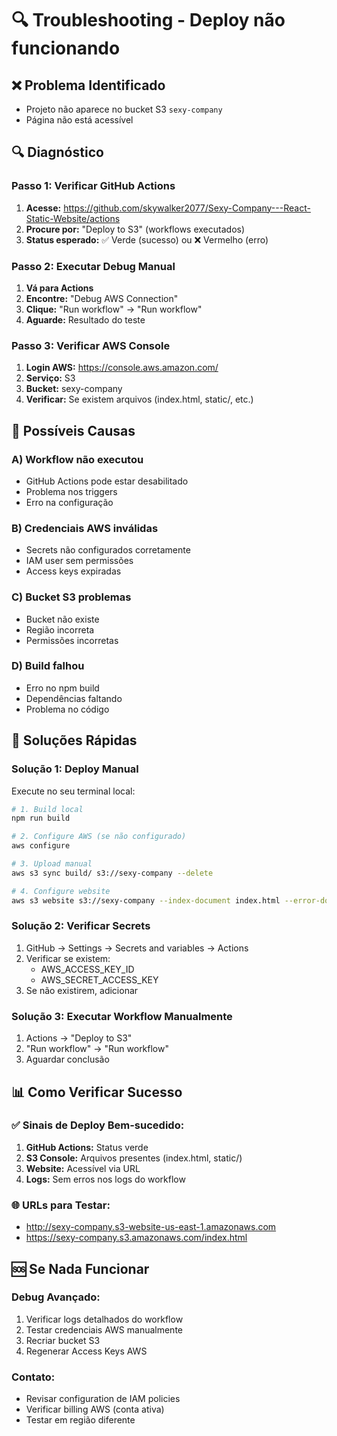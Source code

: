 # 🔍 Troubleshooting - Deploy não funcionando

## ❌ Problema Identificado
- Projeto não aparece no bucket S3 `sexy-company`
- Página não está acessível

## 🔍 Diagnóstico

### Passo 1: Verificar GitHub Actions
1. **Acesse:** https://github.com/skywalker2077/Sexy-Company---React-Static-Website/actions
2. **Procure por:** "Deploy to S3" (workflows executados)
3. **Status esperado:** ✅ Verde (sucesso) ou ❌ Vermelho (erro)

### Passo 2: Executar Debug Manual
1. **Vá para Actions**
2. **Encontre:** "Debug AWS Connection" 
3. **Clique:** "Run workflow" → "Run workflow"
4. **Aguarde:** Resultado do teste

### Passo 3: Verificar AWS Console
1. **Login AWS:** https://console.aws.amazon.com/
2. **Serviço:** S3
3. **Bucket:** sexy-company
4. **Verificar:** Se existem arquivos (index.html, static/, etc.)

## 🚨 Possíveis Causas

### A) Workflow não executou
- GitHub Actions pode estar desabilitado
- Problema nos triggers
- Erro na configuração

### B) Credenciais AWS inválidas
- Secrets não configurados corretamente
- IAM user sem permissões
- Access keys expiradas

### C) Bucket S3 problemas
- Bucket não existe
- Região incorreta
- Permissões incorretas

### D) Build falhou
- Erro no npm build
- Dependências faltando
- Problema no código

## 🔧 Soluções Rápidas

### Solução 1: Deploy Manual
Execute no seu terminal local:
```bash
# 1. Build local
npm run build

# 2. Configure AWS (se não configurado)
aws configure

# 3. Upload manual
aws s3 sync build/ s3://sexy-company --delete

# 4. Configure website
aws s3 website s3://sexy-company --index-document index.html --error-document index.html
```

### Solução 2: Verificar Secrets
1. GitHub → Settings → Secrets and variables → Actions
2. Verificar se existem:
   - AWS_ACCESS_KEY_ID
   - AWS_SECRET_ACCESS_KEY
3. Se não existirem, adicionar

### Solução 3: Executar Workflow Manualmente
1. Actions → "Deploy to S3"
2. "Run workflow" → "Run workflow"
3. Aguardar conclusão

## 📊 Como Verificar Sucesso

### ✅ Sinais de Deploy Bem-sucedido:
1. **GitHub Actions:** Status verde
2. **S3 Console:** Arquivos presentes (index.html, static/)
3. **Website:** Acessível via URL
4. **Logs:** Sem erros nos logs do workflow

### 🌐 URLs para Testar:
- http://sexy-company.s3-website-us-east-1.amazonaws.com
- https://sexy-company.s3.amazonaws.com/index.html

## 🆘 Se Nada Funcionar

### Debug Avançado:
1. Verificar logs detalhados do workflow
2. Testar credenciais AWS manualmente
3. Recriar bucket S3
4. Regenerar Access Keys AWS

### Contato:
- Revisar configuration de IAM policies
- Verificar billing AWS (conta ativa)
- Testar em região diferente